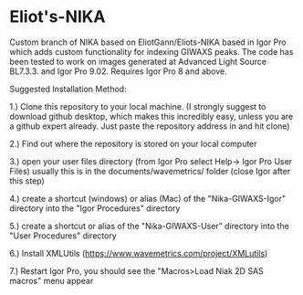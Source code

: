 # Eliot's-NIKA
Custom branch of NIKA based on EliotGann/Eliots-NIKA based in Igor Pro which adds custom functionality for indexing GIWAXS peaks. The code has been tested to work on images generated at Advanced Light Source BL7.3.3. and Igor Pro 9.02. Requires Igor Pro 8 and above. 

Suggested Installation Method:

1.) Clone this repository to your local machine.  (I strongly suggest to download github desktop, which makes this incredibly easy, unless you are a github expert already.  Just paste the repository address in and hit clone)

2.) Find out where the repository is stored on your local computer

3.) open your user files directory (from Igor Pro  select Help-> Igor Pro User Files)
    usually this is in the documents/wavemetrics/ folder
    (close Igor after this step)

4.) create a shortcut (windows) or alias (Mac) of the "Nika-GIWAXS-Igor" directory into the "Igor Procedures" directory

5.) create a shortcut or alias of the "Nika-GIWAXS-User" directory into the "User Procedures" directory

6.) Install XMLUtils (https://www.wavemetrics.com/project/XMLutils)

7.) Restart Igor Pro, you should see the "Macros>Load Niak 2D SAS macros" menu appear

